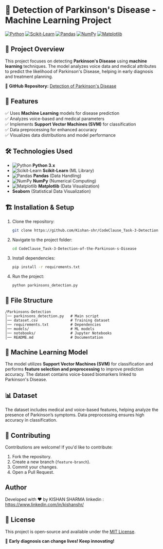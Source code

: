 # 🧠 Detection of Parkinson's Disease - Machine Learning Project

[![Python](https://img.shields.io/badge/Python-3.x-blue?style=for-the-badge&logo=python)](https://www.python.org/)
[![Scikit-Learn](https://img.shields.io/badge/Scikit--Learn-ML-orange?style=for-the-badge&logo=scikit-learn)](https://scikit-learn.org/)
[![Pandas](https://img.shields.io/badge/Pandas-Data%20Analysis-green?style=for-the-badge&logo=pandas)](https://pandas.pydata.org/)
[![NumPy](https://img.shields.io/badge/NumPy-Numerical%20Computing-blue?style=for-the-badge&logo=numpy)](https://numpy.org/)
[![Matplotlib](https://img.shields.io/badge/Matplotlib-Data%20Visualization-yellow?style=for-the-badge&logo=python)](https://matplotlib.org/)

## 📌 Project Overview
This project focuses on detecting **Parkinson's Disease** using **machine learning** techniques. The model analyzes voice data and medical attributes to predict the likelihood of Parkinson's Disease, helping in early diagnosis and treatment planning.

🔗 **GitHub Repository:** [Detection of Parkinson's Disease](https://github.com/Kishan-shr/CodeClause_Task-3-Detection-of-the-Parkinson-s-Disease)

## 🚀 Features
✅ Uses **Machine Learning** models for disease prediction  
✅ Analyzes voice-based and medical parameters  
✅ Implements **Support Vector Machines (SVM)** for classification  
✅ Data preprocessing for enhanced accuracy  
✅ Visualizes data distributions and model performance  

## 🛠️ Technologies Used
- ![Python](https://img.shields.io/badge/-Python-blue?style=flat-square&logo=python) **Python 3.x**
- ![Scikit-Learn](https://img.shields.io/badge/-Scikit--Learn-orange?style=flat-square&logo=scikit-learn) **Scikit-Learn** (ML Library)
- ![Pandas](https://img.shields.io/badge/-Pandas-green?style=flat-square&logo=pandas) **Pandas** (Data Handling)
- ![NumPy](https://img.shields.io/badge/-NumPy-blue?style=flat-square&logo=numpy) **NumPy** (Numerical Computing)
- ![Matplotlib](https://img.shields.io/badge/-Matplotlib-yellow?style=flat-square&logo=python) **Matplotlib** (Data Visualization)
- **Seaborn** (Statistical Data Visualization)

## 🏗️ Installation & Setup
1. Clone the repository:
   ```sh
   git clone https://github.com/Kishan-shr/CodeClause_Task-3-Detection-of-the-Parkinson-s-Disease.git
   ```
2. Navigate to the project folder:
   ```sh
   cd CodeClause_Task-3-Detection-of-the-Parkinson-s-Disease
   ```
3. Install dependencies:
   ```sh
   pip install -r requirements.txt
   ```
4. Run the project:
   ```sh
   python parkinsons_detection.py
   ```

## 📂 File Structure
```
/Parkinsons-Detection
│── parkinsons_detection.py   # Main script
│── dataset.csv               # Training dataset
│── requirements.txt          # Dependencies
│── models/                   # ML models
│── notebooks/                # Jupyter Notebooks
│── README.md                 # Documentation
```

## 🤖 Machine Learning Model
The model utilizes **Support Vector Machines (SVM)** for classification and performs **feature selection and preprocessing** to improve prediction accuracy. The dataset contains voice-based biomarkers linked to Parkinson's Disease.

## 📊 Dataset
The dataset includes medical and voice-based features, helping analyze the presence of Parkinson’s symptoms. Data preprocessing ensures high accuracy in classification.

## 🤝 Contributing
Contributions are welcome! If you'd like to contribute:
1. Fork the repository.
2. Create a new branch (`feature-branch`).
3. Commit your changes.
4. Open a Pull Request.

## Author
Developed with ❤️ by KISHAN SHARMA
linkedin : https://www.linkedin.com/in/kishanshr/

## 📜 License
This project is open-source and available under the [MIT License](LICENSE).

🚀 **Early diagnosis can change lives! Keep innovating!**

